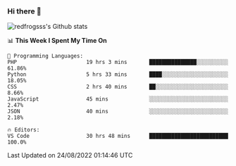 ### Hi there 👋

<img src="https://github-readme-stats.vercel.app/api?username=redfrogsss&show_icons=true" alt="redfrogsss's Github stats"></img>

<!--START_SECTION:waka-->
📊 **This Week I Spent My Time On** 

```text
💬 Programming Languages: 
PHP                      19 hrs 3 mins       ███████████████░░░░░░░░░░   61.86% 
Python                   5 hrs 33 mins       ████░░░░░░░░░░░░░░░░░░░░░   18.05% 
CSS                      2 hrs 40 mins       ██░░░░░░░░░░░░░░░░░░░░░░░   8.66% 
JavaScript               45 mins             ░░░░░░░░░░░░░░░░░░░░░░░░░   2.47% 
JSON                     40 mins             ░░░░░░░░░░░░░░░░░░░░░░░░░   2.18%

🔥 Editors: 
VS Code                  30 hrs 48 mins      █████████████████████████   100.0%

```


 Last Updated on 24/08/2022 01:14:46 UTC
<!--END_SECTION:waka-->